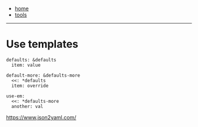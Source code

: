 - [home](/)
- [tools](/tools.md)
---
# Use templates
```
defaults: &defaults
  item: value

default-more: &defaults-more
  <<: *defaults
  item: override

use-em:
  <<: *defaults-more
  another: val
```


https://www.json2yaml.com/


